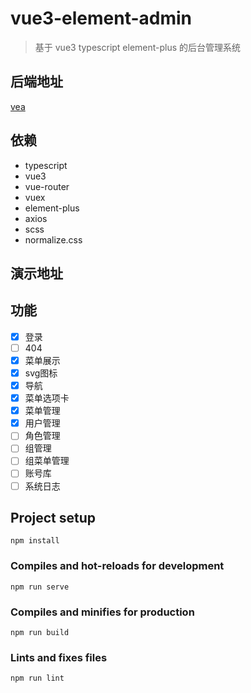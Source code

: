 # vue3-element-admin
> 基于 vue3 typescript element-plus 的后台管理系统

## 后端地址

[vea](https://github.com/guoshiqiufeng/vea)

## 依赖
- typescript
- vue3
- vue-router
- vuex
- element-plus
- axios
- scss
- normalize.css

## 演示地址



## 功能
- [x] 登录
- [ ] 404
- [x] 菜单展示
- [x] svg图标
- [x] 导航
- [x] 菜单选项卡
- [x] 菜单管理
- [x] 用户管理
- [ ] 角色管理
- [ ] 组管理
- [ ] 组菜单管理
- [ ] 账号库
- [ ] 系统日志
## Project setup
```
npm install
```

### Compiles and hot-reloads for development
```
npm run serve
```

### Compiles and minifies for production
```
npm run build
```

### Lints and fixes files
```
npm run lint
```
